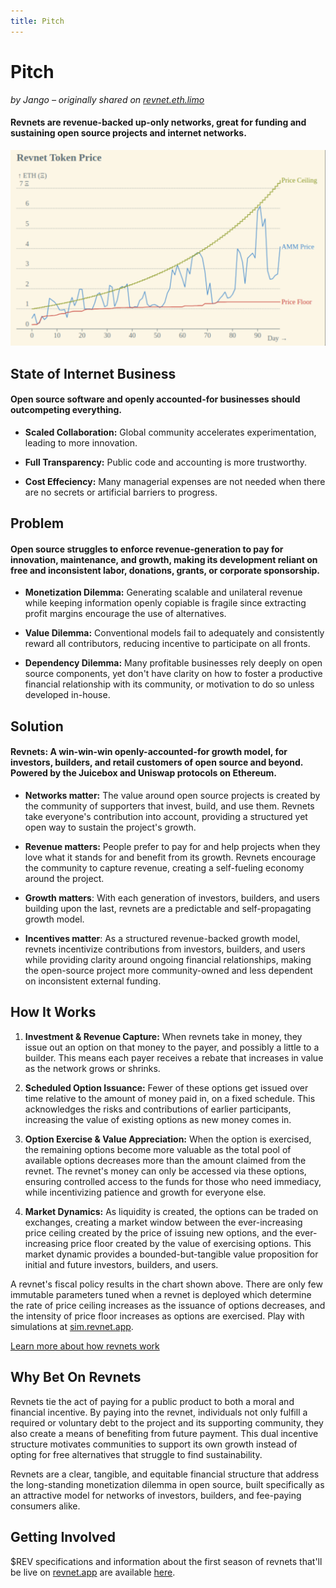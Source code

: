 ```yaml
---
title: Pitch
---
```


# Pitch

_by Jango – originally shared on
[revnet.eth.limo](https://revnet.eth.limo/?id=4211056F-95FA-4459-9D53-ABC9E72ABB73)_

#### Revnets are revenue-backed up-only networks, great for funding and sustaining open source projects and internet networks.

![Revnet token price chart](chart.png)

## State of Internet Business

#### Open source software and openly accounted-for businesses should outcompeting everything.

- **Scaled Collaboration:** Global community accelerates experimentation,
  leading to more innovation.

- **Full Transparency:** Public code and accounting is more trustworthy.

- **Cost Effeciency:** Many managerial expenses are not needed when there are no
  secrets or artificial barriers to progress.

## Problem

#### Open source struggles to enforce revenue-generation to pay for innovation, maintenance, and growth, making its development reliant on free and inconsistent labor, donations, grants, or corporate sponsorship.

- **Monetization Dilemma:** Generating scalable and unilateral revenue while
  keeping information openly copiable is fragile since extracting profit margins
  encourage the use of alternatives.

- **Value Dilemma:** Conventional models fail to adequately and consistently
  reward all contributors, reducing incentive to participate on all fronts.

- **Dependency Dilemma:** Many profitable businesses rely deeply on open source
  components, yet don't have clarity on how to foster a productive financial
  relationship with its community, or motivation to do so unless developed
  in-house.

## Solution

#### Revnets: A win-win-win openly-accounted-for growth model, for investors, builders, and retail customers of open source and beyond. Powered by the Juicebox and Uniswap protocols on Ethereum.

- **Networks matter:** The value around open source projects is created by the
  community of supporters that invest, build, and use them. Revnets take
  everyone's contribution into account, providing a structured yet open way to
  sustain the project's growth.

- **Revenue matters:** People prefer to pay for and help projects when they love
  what it stands for and benefit from its growth. Revnets encourage the
  community to capture revenue, creating a self-fueling economy around the
  project.

- **Growth matters**: With each generation of investors, builders, and users
  building upon the last, revnets are a predictable and self-propagating growth
  model.

- **Incentives matter**: As a structured revenue-backed growth model, revnets
  incentivize contributions from investors, builders, and users while providing
  clarity around ongoing financial relationships, making the open-source project
  more community-owned and less dependent on inconsistent external funding.

## How It Works

1. **Investment & Revenue Capture:** When revnets take in money, they issue out
   an option on that money to the payer, and possibly a little to a builder.
   This means each payer receives a rebate that increases in value as the
   network grows or shrinks.

2. **Scheduled Option Issuance:** Fewer of these options get issued over time
   relative to the amount of money paid in, on a fixed schedule. This
   acknowledges the risks and contributions of earlier participants, increasing
   the value of existing options as new money comes in.

3. **Option Exercise & Value Appreciation:** When the option is exercised, the
   remaining options become more valuable as the total pool of available options
   decreases more than the amount claimed from the revnet. The revnet's money
   can only be accessed via these options, ensuring controlled access to the
   funds for those who need immediacy, while incentivizing patience and growth
   for everyone else.

4. **Market Dynamics:** As liquidity is created, the options can be traded on
   exchanges, creating a market window between the ever-increasing price ceiling
   created by the price of issuing new options, and the ever-increasing price
   floor created by the value of exercising options. This market dynamic
   provides a bounded-but-tangible value proposition for initial and future
   investors, builders, and users.

A revnet's fiscal policy results in the chart shown above. There are only few
immutable parameters tuned when a revnet is deployed which determine the rate of
price ceiling increases as the issuance of options decreases, and the intensity
of price floor increases as options are exercised. Play with simulations at
[sim.revnet.app](https://sim.revnet.app).

[Learn more about how revnets work](https://revnet.eth.limo/about)

## Why Bet On Revnets

Revnets tie the act of paying for a public product to both a moral and financial
incentive. By paying into the revnet, individuals not only fulfill a required or
voluntary debt to the project and its supporting community, they also create a
means of benefiting from future payment. This dual incentive structure motivates
communities to support its own growth instead of opting for free alternatives
that struggle to find sustainability.

Revnets are a clear, tangible, and equitable financial structure that address
the long-standing monetization dilemma in open source, built specifically as an
attractive model for networks of investors, builders, and fee-paying consumers
alike.

## Getting Involved

$REV specifications and information about the first season of revnets that'll be
live on [revnet.app](https://revnet.app) are available
[here](https://revnet.eth.limo/about/).

